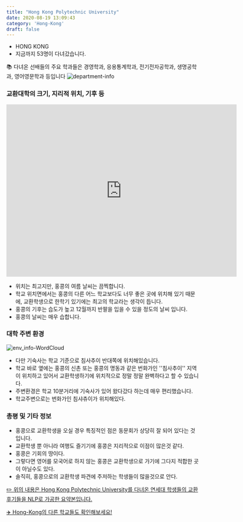 ```yaml
---
title: "Hong Kong Polytechnic University"
date: 2020-08-19 13:09:43
category: 'Hong-Kong'
draft: false
---
```



* HONG KONG
* 지금까지 53명이 다녀갔습니다. 

📚 다녀온 선배들의 주요 학과들은 경영학과, 응용통계학과, 전기전자공학과, 생명공학과, 영어영문학과 등입니다
![department-info](../plots/CN000004.png)
### 교환대학의 크기, 지리적 위치, 기후 등
<iframe
width="600"
height="450"
frameborder="0" style="border:0"
src="https://www.google.com/maps/embed/v1/place?key=AIzaSyC9e1AME-pVmWC4hBpFdu5S4dKzyepa3HQ&q=Hong+Kong+Polytechnic+University&center=22.3039347,114.1797311&zoom=14" allowfullscreen>
</iframe>

* 위치는 최고지만, 홍콩의 여름 날씨는 끔찍합니다.
* 학교 위치면에서는 홍콩의 다른 어느 학교보다도 너무 좋은 곳에 위치해 있기 때문에, 교환학생으로 한학기 있기에는 최고의 학교라는 생각이 듭니다.
* 홍콩의 기후는 습도가 높고 12월까지 반팔을 입을 수 있을 정도의 날씨 입니다.
* 홍콩의 날씨는 매우 습합니다.


### 대학 주변 환경

![env_info-WordCloud](../univ_wordclouds_okt/env_info/CN000004_env_info_okt.png)

* 다만 기숙사는 학교 기준으로 침사추이 반대쪽에 위치해있습니다.
* 학교 바로 옆에는 홍콩의 신촌 또는 홍콩의 명동과 같은 번화가인 ''침사추이'' 지역이 위치하고 있어서 교환학생하기에 위치적으로 정말 정말 완벽하다고 할 수 있습니다.
* 주변환경은 학교 10분거리에 기숙사가 있어 왔다갔다 하는데 매우 편리했습니다.
* 학교주변으로는 번화가인 침샤츄이가 위치해있다.


### 총평 및 기타 정보 

* 홍콩으로 교환학생을 오실 경우 특징적인 점은 동문회가 상당히 잘 되어 있다는 것입니다.
* 교환학생 뿐 아니라 여행도 즐기기에 홍콩은 지리적으로 이점이 많은것 같다.
* 홍콩은 기회의 땅이다.
* 그렇다면 영어를 모국어로 하지 않는 홍콩은 교환학생으로 가기에 그다지 적합한 곳이 아닐수도 있다.
* 솔직히, 홍콩으로의 교환학생 파견에 주저하는 학생들이 많을것으로 안다.


[✏️ 위의 내용은 Hong Kong Polytechnic University를 다녀온 연세대 학생들의 교환 후기들을 NLP로 가공한 요약본입니다.](http://oia.yonsei.ac.kr/partner/expReport.asp?ucode=CN000004&bgbn=A)

[✈️ Hong-Kong의 다른 학교들도 확인해보세요!](https://yonsei-exchange.netlify.app/?category=Hong-Kong)
